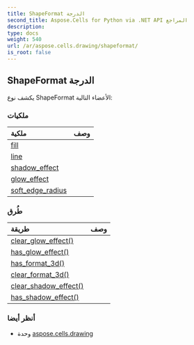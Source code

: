 ```yaml
---
title: ShapeFormat الدرجة
second_title: Aspose.Cells for Python via .NET API المراجع
description:
type: docs
weight: 540
url: /ar/aspose.cells.drawing/shapeformat/
is_root: false
---
```

##  ShapeFormat الدرجة


يكشف نوع ShapeFormat الأعضاء التالية:

###  ملكيات
| ملكية| وصف|
| :- | :- |
| [fill](/cells/python-net/ar/aspose.cells.drawing/shapeformat/fill) |  |
| [line](/cells/python-net/ar/aspose.cells.drawing/shapeformat/line) |  |
| [shadow_effect](/cells/python-net/ar/aspose.cells.drawing/shapeformat/shadow_effect) |  |
| [glow_effect](/cells/python-net/ar/aspose.cells.drawing/shapeformat/glow_effect) |  |
| [soft_edge_radius](/cells/python-net/ar/aspose.cells.drawing/shapeformat/soft_edge_radius) |  |


###  طُرق
| طريقة| وصف|
| :- | :- |
| [clear_glow_effect()](/cells/python-net/ar/aspose.cells.drawing/shapeformat/clear_glow_effect/#) |  |
| [has_glow_effect()](/cells/python-net/ar/aspose.cells.drawing/shapeformat/has_glow_effect/#) |  |
| [has_format_3d()](/cells/python-net/ar/aspose.cells.drawing/shapeformat/has_format_3d/#) |  |
| [clear_format_3d()](/cells/python-net/ar/aspose.cells.drawing/shapeformat/clear_format_3d/#) |  |
| [clear_shadow_effect()](/cells/python-net/ar/aspose.cells.drawing/shapeformat/clear_shadow_effect/#) |  |
| [has_shadow_effect()](/cells/python-net/ar/aspose.cells.drawing/shapeformat/has_shadow_effect/#) |  |



###  أنظر أيضا
* وحدة [aspose.cells.drawing](..)

